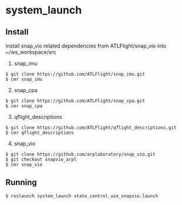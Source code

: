 # system_launch

## Install 

install snap_vio related dependencies from ATLFlight/snap_vio into ~/ws_workspace/src
1. snap_imu
```
$ git clone https://github.com/ATLFlight/snap_imu.git
$ cmr snap_imu
```
2. snap_cpa
```
$ git clone https://github.com/ATLFlight/snap_cpa.git
$ cmr snap_cpa
```

3. qflight_descriptions
```
$ git clone https://github.com/ATLFlight/qflight_descriptions.git
$ cmr qflight_descriptions
```

4. snap_vio
```
$ git clone https://github.com/arplaboratory/snap_vio.git
$ git checkout snapvio_arpl
$ cmr snap_vio
```


## Running
```
$ roslaunch system_launch state_control_use_snapvio.launch
```
